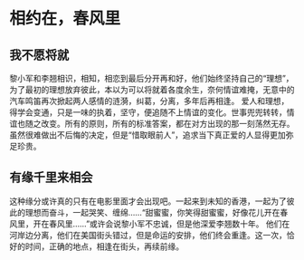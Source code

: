 # 相约在，春风里

## 我不愿将就
黎小军和李翘相识，相知，相恋到最后分开再和好，他们始终坚持自己的“理想”，为了最初的理想放弃彼此，本以为可以将就着各度余生，奈何情谊难掩，无意中的汽车鸣笛再次掀起两人感情的涟漪，纠葛，分离，多年后再相逢。
爱人和理想，得学会变通，只是一味的执着，坚守，便追随不上情谊的变化。世事兜兜转转，情谊也随之改变。所有的原则，所有的标准答案，都在对方出现的那一刻荡然无存。虽然很难做出不后悔的决定，但是“惜取眼前人”，追求当下真正爱的人显得更加弥足珍贵。

## 有缘千里来相会
这种缘分或许真的只有在电影里面才会出现吧。一起来到未知的香港，一起为了彼此的理想而奋斗，一起哭笑、缠绵……“甜蜜蜜，你笑得甜蜜蜜，好像花儿开在春风里，开在春风里……”或许会说黎小军不忠诚，但是他深爱李翘数十年。
他们在河岸边分离，他们在美国街头错过，但是命运的安排，他们终会重逢。这一次，恰好的时间，正确的地点，相逢在街头，再续前缘。